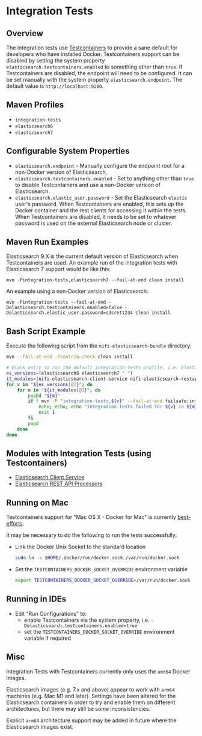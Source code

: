 <!--
  Licensed to the Apache Software Foundation (ASF) under one or more
  contributor license agreements.  See the NOTICE file distributed with
  this work for additional information regarding copyright ownership.
  The ASF licenses this file to You under the Apache License, Version 2.0
  (the "License"); you may not use this file except in compliance with
  the License.  You may obtain a copy of the License at
      http://www.apache.org/licenses/LICENSE-2.0
  Unless required by applicable law or agreed to in writing, software
  distributed under the License is distributed on an "AS IS" BASIS,
  WITHOUT WARRANTIES OR CONDITIONS OF ANY KIND, either express or implied.
  See the License for the specific language governing permissions and
  limitations under the License.
-->

# Integration Tests

## Overview

The integration tests use [Testcontainers](https://www.testcontainers.org/) to provide a sane default for developers who have installed Docker. Testcontainers support can be disabled by setting the system property `elasticsearch.testcontainers.enabled` to something other than `true`. If Testcontainers are disabled, the endpoint will need to be configured. It can be set manually with the system property `elasticsearch.endpoint`. The default value is `http://localhost:9200`.

## Maven Profiles

* `integration-tests`
* `elasticsearch6`
* `elasticsearch7`

## Configurable System Properties

* `elasticsearch.endpoint` - Manually configure the endpoint root for a non-Docker version of Elasticsearch,
* `elasticsearch.testcontainers.enabled` - Set to anything other than `true` to disable Testcontainers and use a non-Docker version of Elasticsearch.
* `elasticsearch.elastic_user.password` - Set the Elasticsearch `elastic` user's password. When Testcontainers are enabled, this sets up the Docker container and the rest clients for accessing it within the tests. When Testcontainers are disabled, it needs to be set to whatever password is used on the external Elasticsearch node or cluster.

## Maven Run Examples

Elasticsearch 9.X is the current default version of Elasticsearch when Testcontainers are used. An example run of the integration tests with Elasticsearch 7 support would be like this:

`mvn -Pintegration-tests,elasticsearch7 --fail-at-end clean install`

An example using a non-Docker version of Elasticsearch:

`mvn -Pintegration-tests --fail-at-end -Delasticsearch.testcontainers.enabled=false -Delasticsearch.elastic_user.password=s3cret1234 clean install`

## Bash Script Example

Execute the following script from the `nifi-elasticsearch-bundle` directory:

```bash
mvn --fail-at-end -Pcontrib-check clean install

# blank entry to run the default integration-tests profile, i.e. Elasticsearch 8
es_versions=(elasticsearch8 elasticsearch7 " ")
it_modules=(nifi-elasticsearch-client-service nifi-elasticsearch-restapi-processors)
for v in "${es_versions[@]}"; do
    for m in "${it_modules[@]}"; do
        pushd "${m}"
        if ! mvn -P "integration-tests,${v}" --fail-at-end failsafe:integration-test failsafe:verify; then
            echo; echo; echo "Integration Tests failed for ${v} in ${m}, see Maven logs for details"
            exit 1
        fi
        popd
    done
done
```

## Modules with Integration Tests (using Testcontainers)

- [Elasticsearch Client Service](nifi-elasticsearch-client-service)
- [Elasticsearch REST API Processors](nifi-elasticsearch-restapi-processors)

## Running on Mac

Testcontainers support for "Mac OS X - Docker for Mac" is currently [best-efforts](https://www.testcontainers.org/supported_docker_environment/).

It may be necessary to do the following to run the tests successfully:

- Link the Docker Unix Socket to the standard location

    ```sh
    sudo ln -s $HOME/.docker/run/docker.sock /var/run/docker.sock
    ```

- Set the `TESTCONTAINERS_DOCKER_SOCKET_OVERRIDE` environment variable

    ```sh
    export TESTCONTAINERS_DOCKER_SOCKET_OVERRIDE=/var/run/docker.sock
    ```

## Running in IDEs

- Edit "Run Configurations" to:
  - enable Testcontainers via the system property, i.e. `-Delasticsearch.testcontainers.enabled=true`
  - set the `TESTCONTAINERS_DOCKER_SOCKET_OVERRIDE` environment variable if required

## Misc

Integration Tests with Testcontainers currently only uses the `amd64` Docker Images.

Elasticsearch images (e.g. 7.x and above) appear to work with `arm64` machines (e.g. Mac M1 and later).
Settings have been altered for the Elasticsearch containers in order to try and enable them on different architectures, but there may still be some inconsistencies.

Explicit `arm64` architecture support may be added in future where the Elasticsearch images exist.
